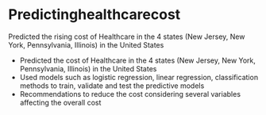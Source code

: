 # Predictinghealthcarecost
Predicted the rising cost of Healthcare in the 4 states (New Jersey, New York, Pennsylvania, Illinois) in the United States

- Predicted the cost of Healthcare in the 4 states (New Jersey, New York, Pennsylvania, Illinois) in the United States
- Used models such as logistic regression, linear regression, classification methods to train, validate and test the predictive models
- Recommendations to reduce the cost considering several variables affecting the overall cost

